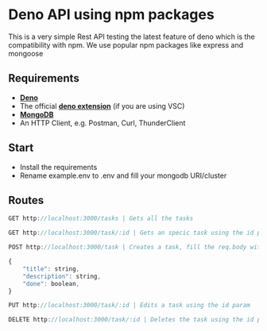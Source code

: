 # Deno API using npm packages
This is a very simple Rest API testing the latest feature of deno which is the compatibility with npm. We use popular npm packages like express and mongoose

## Requirements
- **[Deno](https://deno.land/manual/getting_started/installation)**
- The official **[deno extension](https://marketplace.visualstudio.com/items?itemName=denoland.vscode-deno)** (if you are using VSC)
- **[MongoDB](https://www.mongodb.com/)**
- An HTTP Client, e.g. Postman, Curl, ThunderClient

## Start
- Install the requirements
- Rename example.env to .env and fill your mongodb URI/cluster

## Routes
```js
GET http://localhost:3000/tasks | Gets all the tasks
```
```js
GET http://localhost:3000/task/:id | Gets an specic task using the id param
```
```js
POST http://localhost:3000/task | Creates a task, fill the req.body with:

{
    "title": string,
    "description": string,
    "done": boolean,
}
```
```js
PUT http://localhost:3000/task/:id | Edits a task using the id param
```
```js
DELETE http://localhost:3000/task/:id | Deletes the task using the id param
```